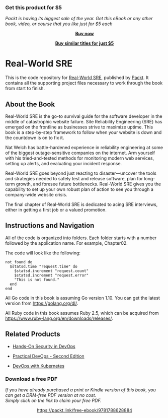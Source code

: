 
### Get this product for $5

<i>Packt is having its biggest sale of the year. Get this eBook or any other book, video, or course that you like just for $5 each</i>


<b><p align='center'>[Buy now](https://packt.link/9781788628884)</p></b>


<b><p align='center'>[Buy similar titles for just $5](https://subscription.packtpub.com/search)</p></b>


# Real-World SRE
This is the code repository for [Real-World SRE](https://www.packtpub.com/web-development/real-world-sre?utm_source=github&utm_medium=repository&utm_campaign=9781788628884), published by [Packt](https://www.packtpub.com/?utm_source=github). It contains all the supporting project files necessary to work through the book from start to finish.
## About the Book
Real-World SRE is the go-to survival guide for the software developer in the middle of catastrophic website failure. Site Reliability Engineering (SRE) has emerged on the frontline as businesses strive to maximize uptime. This book is a step-by-step framework to follow when your website is down and the countdown is on to fix it.

Nat Welch has battle-hardened experience in reliability engineering at some of the biggest outage-sensitive companies on the internet. Arm yourself with his tried-and-tested methods for monitoring modern web services, setting up alerts, and evaluating your incident response.

Real-World SRE goes beyond just reacting to disaster—uncover the tools and strategies needed to safely test and release software, plan for long-term growth, and foresee future bottlenecks. Real-World SRE gives you the capability to set up your own robust plan of action to see you through a company-wide website crisis.

The final chapter of Real-World SRE is dedicated to acing SRE interviews, either in getting a first job or a valued promotion.
## Instructions and Navigation
All of the code is organized into folders. Each folder starts with a number followed by the application name. For example, Chapter02.



The code will look like the following:
```
not_found do
  $statsd.time "request.time" do
    $statsd.increment "request.count"
    $statsd.increment "request.error"
    "This is not found."
  end
end
```

All Go code in this book is assuming Go version 1.10. You can get the latest version from https://golang.org/dl/.

All Ruby code in this book assumes Ruby 2.5, which can be acquired from https://www.ruby-lang.org/en/downloads/releases/.

## Related Products
* [Hands-On Security in DevOps](https://www.packtpub.com/networking-and-servers/hands-security-devops?utm_source=github&utm_medium=repository&utm_campaign=9781788995504)

* [Practical DevOps - Second Edition](https://www.packtpub.com/virtualization-and-cloud/practical-devops-second-edition?utm_source=github&utm_medium=repository&utm_campaign=9781788392570)

* [DevOps with Kubernetes](https://www.packtpub.com/virtualization-and-cloud/devops-kubernetes?utm_source=github&utm_medium=repository&utm_campaign=9781788396646)

### Download a free PDF

 <i>If you have already purchased a print or Kindle version of this book, you can get a DRM-free PDF version at no cost.<br>Simply click on the link to claim your free PDF.</i>
<p align="center"> <a href="https://packt.link/free-ebook/9781788628884">https://packt.link/free-ebook/9781788628884 </a> </p>